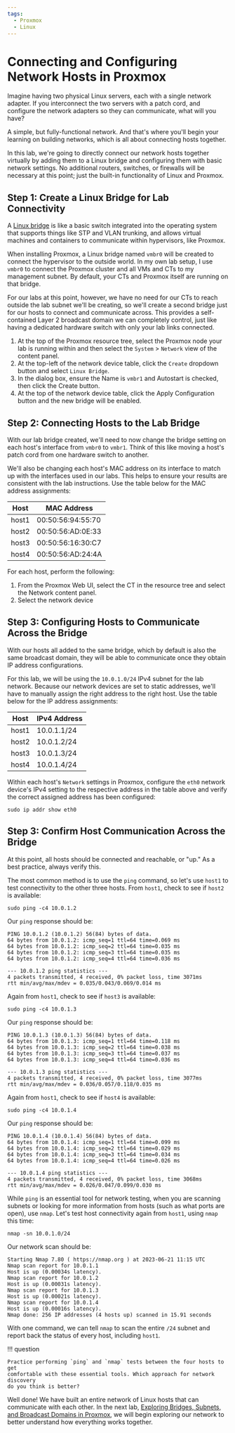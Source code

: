 ```yaml
---
tags:
  - Proxmox
  - Linux
---
```


# Connecting and Configuring Network Hosts in Proxmox

Imagine having two physical Linux servers, each with a single network adapter.
If you interconnect the two servers with a patch cord, and configure the network
adapters so they can communicate, what will you have?

A simple, but fully-functional network. And that's where you'll begin your
learning on building networks, which is all about connecting hosts together.

In this lab, we're going to directly connect our network hosts together virtually
by adding them to a Linux bridge and configuring them with basic network settings.
No additional routers, switches, or firewalls will be necessary at this point;
just the built-in functionality of Linux and Proxmox.

## Step 1: Create a Linux Bridge for Lab Connectivity

A [Linux bridge](https://developers.redhat.com/articles/2022/04/06/introduction-linux-bridging-commands-and-features)
is like a basic switch integrated into the operating system that
supports things like STP and VLAN trunking, and allows virtual machines and containers to communicate within hypervisors, like Proxmox.

When installing Proxmox, a Linux bridge named `vmbr0` will be created to connect the
hypervisor to the outside world. In my own lab setup, I use `vmbr0` to connect the
Proxmox cluster and all VMs and CTs to my management subnet. By default, your CTs
and Proxmox itself are running on that bridge.

For our labs at this point, however, we have no need for our CTs to reach outside
the lab subnet we'll be creating, so we'll create a second bridge just for our hosts
to connect and communicate across. This provides a self-contained Layer 2 broadcast
domain we can completely control, just like having a dedicated hardware switch with
only your lab links connected.

1. At the top of the Proxmox resource tree, select the Proxmox node your lab is
running within and then select the `System` > `Network` view of the content panel.
2. At the top-left of the network device table, click the `Create` dropdown button
and select `Linux Bridge`.
3. In the dialog box, ensure the Name is `vmbr1` and Autostart is checked, then
click the Create button.
4. At the top of the network device table, click the Apply Configuration button
and the new bridge will be enabled.

## Step 2: Connecting Hosts to the Lab Bridge

With our lab bridge created, we'll need to now change the bridge setting on each
host's interface from `vmbr0` to `vmbr1`. Think of this like moving a host's patch
cord from one hardware switch to another.

We'll also be changing each host's MAC address on its interface to match up with
the interfaces used in our labs. This helps to ensure your results are consistent
with the lab instructions. Use the table below for the MAC address assignments:

| Host | MAC Address |
| ---- | ----------- |
| host1 | 00:50:56:94:55:70 |
| host2 | 00:50:56:AD:0E:33 |
| host3 | 00:50:56:16:30:C7 |
| host4 | 00:50:56:AD:24:4A |

For each host, perform the following:

1. From the Proxmox Web UI, select the CT in the resource tree and select the
Network content panel.
2. Select the network device

## Step 3: Configuring Hosts to Communicate Across the Bridge

With our hosts all added to the same bridge, which by default is also the same
broadcast domain, they will be able to communicate once they obtain IP address
configurations.

For this lab, we will be using the `10.0.1.0/24` IPv4 subnet for the lab network.
Because our network devices are set to static addresses, we'll have to manually
assign the right address to the right host. Use the table below for the IP address assignments:

| Host | IPv4 Address |
| ---- | ------------ |
| host1 | 10.0.1.1/24 |
| host2 | 10.0.1.2/24 |
| host3 | 10.0.1.3/24 |
| host4 | 10.0.1.4/24 |

Within each host's `Network` settings in Proxmox, configure the `eth0` network
device's IPv4 setting to the respective address in the table above and verify
the correct assigned address has been configured:

```
sudo ip addr show eth0
```

## Step 3: Confirm Host Communication Across the Bridge

At this point, all hosts should be connected and reachable, or "up." As a best
practice, always verify this.

The most common method is to use the `ping` command, so let's use `host1` to test
connectivity to the other three hosts. From `host1`, check to see if `host2` is
available:

```
sudo ping -c4 10.0.1.2
```

Our `ping` response should be:

```
PING 10.0.1.2 (10.0.1.2) 56(84) bytes of data.
64 bytes from 10.0.1.2: icmp_seq=1 ttl=64 time=0.069 ms
64 bytes from 10.0.1.2: icmp_seq=2 ttl=64 time=0.035 ms
64 bytes from 10.0.1.2: icmp_seq=3 ttl=64 time=0.035 ms
64 bytes from 10.0.1.2: icmp_seq=4 ttl=64 time=0.036 ms

--- 10.0.1.2 ping statistics ---
4 packets transmitted, 4 received, 0% packet loss, time 3071ms
rtt min/avg/max/mdev = 0.035/0.043/0.069/0.014 ms
```

Again from `host1`, check to see if `host3` is available:

```
sudo ping -c4 10.0.1.3
```

Our `ping` response should be:

```
PING 10.0.1.3 (10.0.1.3) 56(84) bytes of data.
64 bytes from 10.0.1.3: icmp_seq=1 ttl=64 time=0.118 ms
64 bytes from 10.0.1.3: icmp_seq=2 ttl=64 time=0.038 ms
64 bytes from 10.0.1.3: icmp_seq=3 ttl=64 time=0.037 ms
64 bytes from 10.0.1.3: icmp_seq=4 ttl=64 time=0.036 ms

--- 10.0.1.3 ping statistics ---
4 packets transmitted, 4 received, 0% packet loss, time 3077ms
rtt min/avg/max/mdev = 0.036/0.057/0.118/0.035 ms
```

Again from `host1`, check to see if `host4` is available:

```
sudo ping -c4 10.0.1.4
```

Our `ping` response should be:

```
PING 10.0.1.4 (10.0.1.4) 56(84) bytes of data.
64 bytes from 10.0.1.4: icmp_seq=1 ttl=64 time=0.099 ms
64 bytes from 10.0.1.4: icmp_seq=2 ttl=64 time=0.029 ms
64 bytes from 10.0.1.4: icmp_seq=3 ttl=64 time=0.034 ms
64 bytes from 10.0.1.4: icmp_seq=4 ttl=64 time=0.026 ms

--- 10.0.1.4 ping statistics ---
4 packets transmitted, 4 received, 0% packet loss, time 3068ms
rtt min/avg/max/mdev = 0.026/0.047/0.099/0.030 ms
```

While `ping` is an essential tool for network testing, when you are scanning
subnets or looking for more information from hosts (such as what ports are
open), use `nmap`. Let's test host connectivity again from `host1`, using
`nmap` this time:

```
nmap -sn 10.0.1.0/24
```

Our network scan should be:

```
Starting Nmap 7.80 ( https://nmap.org ) at 2023-06-21 11:15 UTC
Nmap scan report for 10.0.1.1
Host is up (0.00034s latency).
Nmap scan report for 10.0.1.2
Host is up (0.00031s latency).
Nmap scan report for 10.0.1.3
Host is up (0.00021s latency).
Nmap scan report for 10.0.1.4
Host is up (0.00016s latency).
Nmap done: 256 IP addresses (4 hosts up) scanned in 15.91 seconds
```

With one command, we can tell `nmap` to scan the entire `/24` subnet and report back
the status of every host, including `host1`.

!!! question

    Practice performing `ping` and `nmap` tests between the four hosts to get
    comfortable with these essential tools. Which approach for network discovery
    do you think is better?

Well done! We have built an entire network of Linux hosts that can communicate with
each other. In the next lab,
[Exploring Bridges, Subnets, and Broadcast Domains in Proxmox](exploring-subnets-broadcast-domains-and-bridges-in-proxmox.md),
we will begin exploring our network to better understand how everything works
together.
